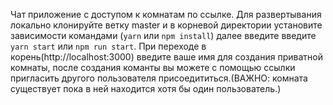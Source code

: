 Чат приложение с доступом к комнатам по ссылке.
Для развертывания локально клонируйте ветку master и в корневой директории установите зависимости командами (`yarn` или `npm install`) далее введите введите `yarn start` или `npm run start`.
При переходе в корень(http://localhost:3000) введите ваше имя для создания приватной комнаты, после создания команты вы можете с помощью ссылки пригласить другого пользователя присоедититься.(ВАЖНО: комната существует пока в ней находится хотя бы один пользователь.)
